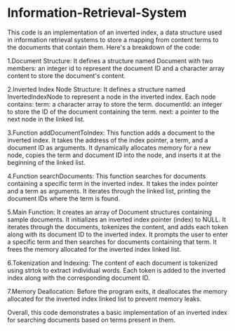 # Information-Retrieval-System
This code is an implementation of an inverted index, a data structure used in information retrieval systems to store a mapping from content terms to the documents that contain them. Here's a breakdown of the code:

1.Document Structure:
It defines a structure named Document with two members: an integer id to represent the document ID and a character array content to store the document's content.

2.Inverted Index Node Structure:
It defines a structure named InvertedIndexNode to represent a node in the inverted index.
Each node contains:
    term: a character array to store the term.
    documentId: an integer to store the ID of the document containing the term.
    next: a pointer to the next node in the linked list.

3.Function addDocumentToIndex:
This function adds a document to the inverted index.
It takes the address of the index pointer, a term, and a document ID as arguments.
It dynamically allocates memory for a new node, copies the term and document ID into the node, and inserts it at the beginning of the linked list.

4.Function searchDocuments:
This function searches for documents containing a specific term in the inverted index.
It takes the index pointer and a term as arguments.
It iterates through the linked list, printing the document IDs where the term is found.

5.Main Function:
  It creates an array of Document structures containing sample documents.
It initializes an inverted index pointer (index) to NULL.
It iterates through the documents, tokenizes the content, and adds each token along with its document ID to the inverted index.
It prompts the user to enter a specific term and then searches for documents containing that term.
It frees the memory allocated for the inverted index linked list.

6.Tokenization and Indexing:
The content of each document is tokenized using strtok to extract individual words.
Each token is added to the inverted index along with the corresponding document ID.

7.Memory Deallocation:
Before the program exits, it deallocates the memory allocated for the inverted index linked list to prevent memory leaks.

Overall, this code demonstrates a basic implementation of an inverted index for searching documents based on terms present in them.
